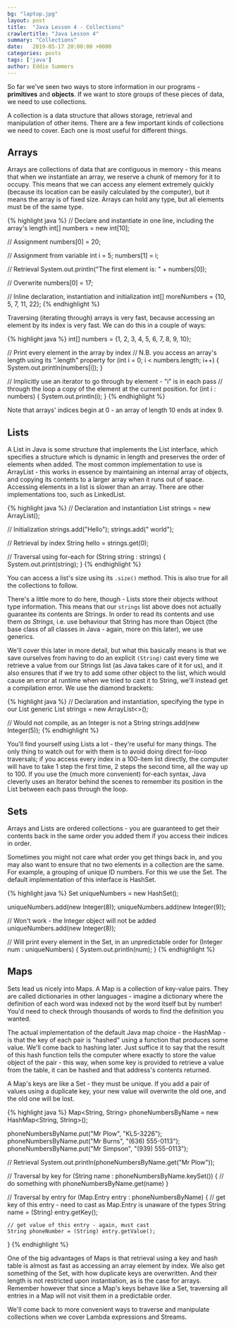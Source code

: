 ```yaml
---
bg: "laptop.jpg"
layout: post
title:  "Java Lesson 4 - Collections"
crawlertitle: "Java Lesson 4"
summary: "Collections"
date:   2019-05-17 20:00:00 +0000
categories: posts
tags: ['java']
author: Eddie Summers
---
```


So far we've seen two ways to store information in our programs - **primitives** and **objects**. If we want to store groups of these pieces of data, we need to use collections.

A collection is a data structure that allows storage, retrieval and manipulation of other items. There are a few important kinds of collections we need to cover. Each one is most useful for different things.

## Arrays

Arrays are collections of data that are contiguous in memory - this means that when we instantiate an array, we reserve a chunk of memory for it to occupy. This means that we can access any element extremely quickly (because its location can be easily calculated by the computer), but it means the array is of fixed size. Arrays can hold any type, but all elements must be of the same type.

{% highlight java %}
// Declare and instantiate in one line, including the array's length
int[] numbers = new int[10];

// Assignment
numbers[0] = 20;

// Assignment from variable
int i = 5;
numbers[1] = i;

// Retrieval
System.out.println("The first element is: " + numbers[0]);

// Overwrite
numbers[0] = 17;

// Inline declaration, instantiation and initialization
int[] moreNumbers = {10, 5, 7, 11, 22};
{% endhighlight %}

Traversing (iterating through) arrays is very fast, because accessing an element by its index is very fast. We can do this in a couple of ways:

{% highlight java %}
int[] numbers = {1, 2, 3, 4, 5, 6, 7, 8, 9, 10};

// Print every element in the array by index
// N.B. you access an array's length using its ".length" property
for (int i = 0; i < numbers.length; i++) {
    System.out.println(numbers[i]);
}

// Implicitly use an iterator to go through by element - "i" is in each pass
// through the loop a copy of the element at the current position.
for (int i : numbers) {
    System.out.println(i);
}
{% endhighlight %}

Note that arrays' indices begin at 0 - an array of length 10 ends at index 9.

## Lists

A List in Java is some structure that implements the List interface, which specifies a structure which is dynamic in length and preserves the order of elements when added. The most common implementation to use is ArrayList - this works in essence by maintaining an internal array of objects, and copying its contents to a larger array when it runs out of space. Accessing elements in a list is slower than an array. There are other implementations too, such as LinkedList.

{% highlight java %}
// Declaration and instantiation
List strings = new ArrayList();

// Initialization
strings.add("Hello");
strings.add(" world");

// Retrieval by index
String hello = strings.get(0);

// Traversal using for-each
for (String string : strings) {
    System.out.print(string);
}
{% endhighlight %}

You can access a list's size using its `.size()` method. This is also true for all the collections to follow.

There's a little more to do here, though - Lists store their objects without type information. This means that our `strings` list above does not actually guarantee its contents are Strings. In order to read its contents and use them _as Strings_, i.e. use behaviour that String has more than Object (the base class of all classes in Java - again, more on this later), we use generics.

We'll cover this later in more detail, but what this basically means is that we save ourselves from having to do an explicit `(String)` cast every time we retrieve a value from our Strings list (as Java takes care of it for us), and it also ensures that if we try to add some other object to the list, which would cause an error at runtime when we tried to cast it to String, we'll instead get a compilation error. We use the diamond brackets:

{% highlight java %}
// Declaration and instantiation, specifying the type in our List generic
List<String> strings = new ArrayList<>();

// Would not compile, as an Integer is not a String
strings.add(new Integer(5));
{% endhighlight %}

You'll find yourself using Lists a lot - they're useful for many things. The only thing to watch out for with them is to avoid doing direct for-loop traversals; if you access every index in a 100-item list directly, the computer will have to take 1 step the first time, 2 steps the second time, all the way up to 100. If you use the (much more convenient) for-each syntax, Java cleverly uses an Iterator behind the scenes to remember its position in the List between each pass through the loop.

## Sets

Arrays and Lists are ordered collections - you are guaranteed to get their contents back in the same order you added them if you access their indices in order.

Sometimes you might not care what order you get things back in, and you may also want to ensure that no two elements in a collection are the same. For example, a grouping of unique ID numbers. For this we use the Set. The default implementation of this interface is HashSet.

{% highlight java %}
Set<Integer> uniqueNumbers = new HashSet<Integer>();

uniqueNumbers.add(new Integer(8));
uniqueNumbers.add(new Integer(9));

// Won't work - the Integer object will not be added
uniqueNumbers.add(new Integer(8));

// Will print every element in the Set, in an unpredictable order
for (Integer num : uniqueNumbers) {
    System.out.println(num);
}
{% endhighlight %}

## Maps

Sets lead us nicely into Maps. A Map is a collection of key-value pairs. They are called dictionaries in other languages - imagine a dictionary where the definition of each word was indexed not by the word itself but by number! You'd need to check through thousands of words to find the definition you wanted.

The actual implementation of the default Java map choice - the HashMap - is that the key of each pair is "hashed" using a function that produces some value. We'll come back to hashing later. Just suffice it to say that the result of this hash function tells the computer where exactly to store the value object of the pair - this way, when some key is provided to retrieve a value from the table, it can be hashed and that address's contents returned.

A Map's keys are like a Set - they must be unique. If you add a pair of values using a duplicate key, your new value will overwrite the old one, and the old one will be lost.

{% highlight java %}
Map<String, String> phoneNumbersByName = new HashMap<String, String>();

phoneNumbersByName.put("Mr Plow", "KL5-3226");
phoneNumbersByName.put("Mr Burns", "(636) 555-0113");
phoneNumbersByName.put("Mr Simpson", "(939) 555-0113");

// Retrieval
System.out.println(phoneNumbersByName.get("Mr Plow"));

// Traversal by key
for (String name : phoneNumbersByName.keySet()) {
    // do something with phoneNumbersByName.get(name)
}

// Traversal by entry
for (Map.Entry entry : phoneNumbersByName) {
    // get key of this entry - need to cast as Map.Entry is unaware of the types
    String name = (String) entry.getKey();

    // get value of this entry - again, must cast
    String phoneNumber = (String) entry.getValue();
}
{% endhighlight %}

One of the big advantages of Maps is that retrieval using a key and hash table is almost as fast as accessing an array element by index. We also get something of the Set, with how duplicate keys are overwritten. And their length is not restricted upon instantiation, as is the case for arrays. Remember however that since a Map's keys behave like a Set, traversing all entries in a Map will not visit them in a predictable order.

We'll come back to more convenient ways to traverse and manipulate collections when we cover Lambda expressions and Streams.